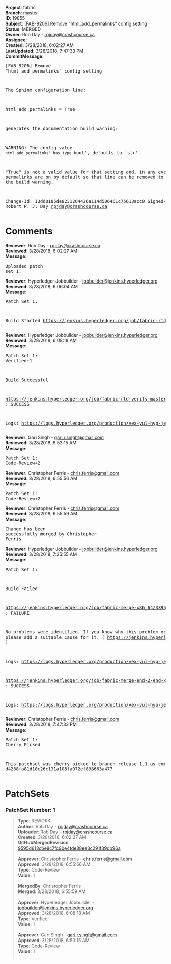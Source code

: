 <strong>Project</strong>: fabric<br><strong>Branch</strong>: master<br><strong>ID</strong>: 19855<br><strong>Subject</strong>: [FAB-9206] Remove "html_add_permalinks" config setting<br><strong>Status</strong>: MERGED<br><strong>Owner</strong>: Rob Day - rpjday@crashcourse.ca<br><strong>Assignee</strong>:<br><strong>Created</strong>: 3/28/2018, 6:02:27 AM<br><strong>LastUpdated</strong>: 3/28/2018, 7:47:33 PM<br><strong>CommitMessage</strong>:<br><pre>[FAB-9206] Remove "html_add_permalinks" config setting

The Sphinx configuration line:

  html_add_permalinks = True

generates the documentation build warning:

  WARNING: The config value `html_add_permalinks' has
  type `bool', defaults to `str'.

"True" is not a valid value for that setting and, in any event,
permalinks are on by default so that line can be removed to
get rid of the build warning.

Change-Id: I3dd0185de8231264436a114d506461c75613acc0
Signed-off-by: Robert P. J. Day <rpjday@crashcourse.ca>
</pre><h1>Comments</h1><strong>Reviewer</strong>: Rob Day - rpjday@crashcourse.ca<br><strong>Reviewed</strong>: 3/28/2018, 6:02:27 AM<br><strong>Message</strong>: <pre>Uploaded patch set 1.</pre><strong>Reviewer</strong>: Hyperledger Jobbuilder - jobbuilder@jenkins.hyperledger.org<br><strong>Reviewed</strong>: 3/28/2018, 6:06:04 AM<br><strong>Message</strong>: <pre>Patch Set 1:

Build Started https://jenkins.hyperledger.org/job/fabric-rtd-verify-master/435/</pre><strong>Reviewer</strong>: Hyperledger Jobbuilder - jobbuilder@jenkins.hyperledger.org<br><strong>Reviewed</strong>: 3/28/2018, 6:08:18 AM<br><strong>Message</strong>: <pre>Patch Set 1: Verified+1

Build Successful 

https://jenkins.hyperledger.org/job/fabric-rtd-verify-master/435/ : SUCCESS

Logs: https://logs.hyperledger.org/production/vex-yul-hyp-jenkins-3/fabric-rtd-verify-master/435</pre><strong>Reviewer</strong>: Gari Singh - gari.r.singh@gmail.com<br><strong>Reviewed</strong>: 3/28/2018, 6:53:15 AM<br><strong>Message</strong>: <pre>Patch Set 1: Code-Review+2</pre><strong>Reviewer</strong>: Christopher Ferris - chris.ferris@gmail.com<br><strong>Reviewed</strong>: 3/28/2018, 6:55:56 AM<br><strong>Message</strong>: <pre>Patch Set 1: Code-Review+2</pre><strong>Reviewer</strong>: Christopher Ferris - chris.ferris@gmail.com<br><strong>Reviewed</strong>: 3/28/2018, 6:55:59 AM<br><strong>Message</strong>: <pre>Change has been successfully merged by Christopher Ferris</pre><strong>Reviewer</strong>: Hyperledger Jobbuilder - jobbuilder@jenkins.hyperledger.org<br><strong>Reviewed</strong>: 3/28/2018, 7:25:55 AM<br><strong>Message</strong>: <pre>Patch Set 1:

Build Failed 

https://jenkins.hyperledger.org/job/fabric-merge-x86_64/3395/ : FAILURE

No problems were identified. If you know why this problem occurred, please add a suitable Cause for it. ( https://jenkins.hyperledger.org/job/fabric-merge-x86_64/3395/ )

Logs: https://logs.hyperledger.org/production/vex-yul-hyp-jenkins-3/fabric-merge-x86_64/3395

https://jenkins.hyperledger.org/job/fabric-merge-end-2-end-x86_64/2065/ : SUCCESS

Logs: https://logs.hyperledger.org/production/vex-yul-hyp-jenkins-3/fabric-merge-end-2-end-x86_64/2065</pre><strong>Reviewer</strong>: Christopher Ferris - chris.ferris@gmail.com<br><strong>Reviewed</strong>: 3/28/2018, 7:47:33 PM<br><strong>Message</strong>: <pre>Patch Set 1: Cherry Picked

This patchset was cherry picked to branch release-1.1 as commit d4238fa81d10c26c131a108fa972ef898663a477</pre><h1>PatchSets</h1><h3>PatchSet Number: 1</h3><blockquote><strong>Type</strong>: REWORK<br><strong>Author</strong>: Rob Day - rpjday@crashcourse.ca<br><strong>Uploader</strong>: Rob Day - rpjday@crashcourse.ca<br><strong>Created</strong>: 3/28/2018, 6:02:27 AM<br><strong>GitHubMergedRevision</strong>: [9595d613cbe8c7fc90e4fde38ee3c291f39db96a](https://github.com/hyperledger-gerrit-archive/fabric/commit/9595d613cbe8c7fc90e4fde38ee3c291f39db96a)<br><br><strong>Approver</strong>: Christopher Ferris - chris.ferris@gmail.com<br><strong>Approved</strong>: 3/28/2018, 6:55:56 AM<br><strong>Type</strong>: Code-Review<br><strong>Value</strong>: 1<br><br><strong>MergedBy</strong>: Christopher Ferris<br><strong>Merged</strong>: 3/28/2018, 6:55:59 AM<br><br><strong>Approver</strong>: Hyperledger Jobbuilder - jobbuilder@jenkins.hyperledger.org<br><strong>Approved</strong>: 3/28/2018, 6:08:18 AM<br><strong>Type</strong>: Verified<br><strong>Value</strong>: 1<br><br><strong>Approver</strong>: Gari Singh - gari.r.singh@gmail.com<br><strong>Approved</strong>: 3/28/2018, 6:53:15 AM<br><strong>Type</strong>: Code-Review<br><strong>Value</strong>: 1<br><br></blockquote>